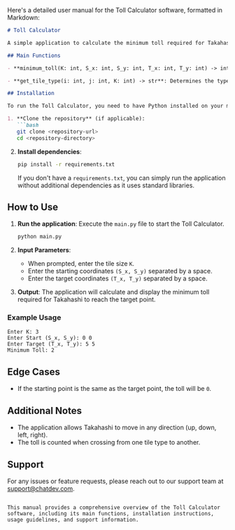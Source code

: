 Here's a detailed user manual for the Toll Calculator software, formatted in Markdown:

```markdown
# Toll Calculator

A simple application to calculate the minimum toll required for Takahashi to move from a starting point to a target point on a grid of tiles.

## Main Functions

- **minimum_toll(K: int, S_x: int, S_y: int, T_x: int, T_y: int) -> int**: Calculates the minimum toll required for Takahashi to move from the starting point `(S_x, S_y)` to the target point `(T_x, T_y)`. It takes into account the type of tiles he crosses based on the given tile size `K`.

- **get_tile_type(i: int, j: int, K: int) -> str**: Determines the type of tile at the given coordinates `(i, j)`. Returns 'small' if the tile is small and 'large' if the tile is large based on the formula `floor(i/K) + floor(j/K)`.

## Installation

To run the Toll Calculator, you need to have Python installed on your machine. You can install the required dependencies using pip. Follow the steps below:

1. **Clone the repository** (if applicable):
   ```bash
   git clone <repository-url>
   cd <repository-directory>
   ```

2. **Install dependencies**:
   ```bash
   pip install -r requirements.txt
   ```

   If you don't have a `requirements.txt`, you can simply run the application without additional dependencies as it uses standard libraries.

## How to Use

1. **Run the application**:
   Execute the `main.py` file to start the Toll Calculator.
   ```bash
   python main.py
   ```

2. **Input Parameters**:
   - When prompted, enter the tile size `K`.
   - Enter the starting coordinates `(S_x, S_y)` separated by a space.
   - Enter the target coordinates `(T_x, T_y)` separated by a space.

3. **Output**:
   The application will calculate and display the minimum toll required for Takahashi to reach the target point.

### Example Usage

```plaintext
Enter K: 3
Enter Start (S_x, S_y): 0 0
Enter Target (T_x, T_y): 5 5
Minimum Toll: 2
```

## Edge Cases

- If the starting point is the same as the target point, the toll will be `0`.

## Additional Notes

- The application allows Takahashi to move in any direction (up, down, left, right).
- The toll is counted when crossing from one tile type to another.

## Support

For any issues or feature requests, please reach out to our support team at [support@chatdev.com](mailto:support@chatdev.com).

```

This manual provides a comprehensive overview of the Toll Calculator software, including its main functions, installation instructions, usage guidelines, and support information.